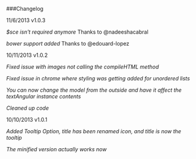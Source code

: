 ###Changelog

11/6/2013 v1.0.3

*$sce isn't required anymore* Thanks to @nadeeshacabral

*bower support added* Thanks to @edouard-lopez

10/11/2013 v1.0.2

*Fixed issue with images not calling the compileHTML method*

*Fixed issue in chrome where styling was getting added for unordered lists*

*You can now change the model from the outside and have it affect the textAngular instance contents*

*Cleaned up code*

10/10/2013 v1.0.1 

*Added Tooltip Option, title has been renamed icon, and title is now the tooltip*

*The minified version actually works now*
